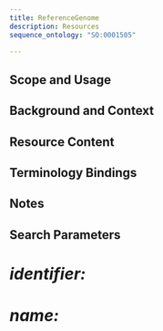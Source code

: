 ```yaml
---
title: ReferenceGenome
description: Resources
sequence_ontology: "SO:0001505"

---
```


Scope and Usage
---------------

Background and Context
----------------------

Resource Content
----------------

Terminology Bindings
--------------------

Notes
-----

Search Parameters
-----------------


# *identifier:*

# *name:*


